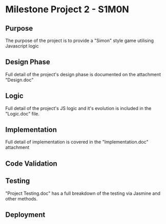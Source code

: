 # Milestone Project 2 - S1M0N
## Purpose

The purpose of the project is to provide a "Simon" style game utilising Javascript logic 

## Design Phase

Full detail of the project's design phase is documented on the attachment "Design.doc"

## Logic

Full detail of the project's JS logic and it's evolution is included in the "Logic.doc" file. 

## Implementation

Full detail of implementation is covered in the "Implementation.doc" attachment

## Code Validation



## Testing

"Project Testing.doc" has a full breakdown of the testing via Jasmine and other methods. 

## Deployment 